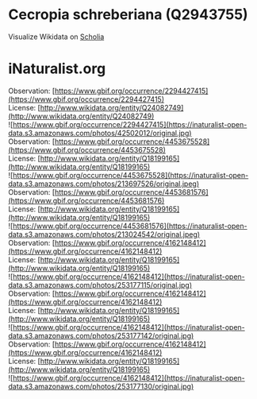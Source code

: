 
Cecropia schreberiana (Q2943755)
================================
  
Visualize Wikidata on [Scholia](https://scholia.toolforge.org/taxon/Q2943755)
# iNaturalist.org
  
Observation: [https://www.gbif.org/occurrence/2294427415](https://www.gbif.org/occurrence/2294427415)  
License: [http://www.wikidata.org/entity/Q24082749](http://www.wikidata.org/entity/Q24082749)  
![https://www.gbif.org/occurrence/2294427415](https://inaturalist-open-data.s3.amazonaws.com/photos/42502012/original.jpg)  
Observation: [https://www.gbif.org/occurrence/4453675528](https://www.gbif.org/occurrence/4453675528)  
License: [http://www.wikidata.org/entity/Q18199165](http://www.wikidata.org/entity/Q18199165)  
![https://www.gbif.org/occurrence/4453675528](https://inaturalist-open-data.s3.amazonaws.com/photos/213697526/original.jpeg)  
Observation: [https://www.gbif.org/occurrence/4453681576](https://www.gbif.org/occurrence/4453681576)  
License: [http://www.wikidata.org/entity/Q18199165](http://www.wikidata.org/entity/Q18199165)  
![https://www.gbif.org/occurrence/4453681576](https://inaturalist-open-data.s3.amazonaws.com/photos/213024542/original.jpeg)  
Observation: [https://www.gbif.org/occurrence/4162148412](https://www.gbif.org/occurrence/4162148412)  
License: [http://www.wikidata.org/entity/Q18199165](http://www.wikidata.org/entity/Q18199165)  
![https://www.gbif.org/occurrence/4162148412](https://inaturalist-open-data.s3.amazonaws.com/photos/253177115/original.jpg)  
Observation: [https://www.gbif.org/occurrence/4162148412](https://www.gbif.org/occurrence/4162148412)  
License: [http://www.wikidata.org/entity/Q18199165](http://www.wikidata.org/entity/Q18199165)  
![https://www.gbif.org/occurrence/4162148412](https://inaturalist-open-data.s3.amazonaws.com/photos/253177142/original.jpg)  
Observation: [https://www.gbif.org/occurrence/4162148412](https://www.gbif.org/occurrence/4162148412)  
License: [http://www.wikidata.org/entity/Q18199165](http://www.wikidata.org/entity/Q18199165)  
![https://www.gbif.org/occurrence/4162148412](https://inaturalist-open-data.s3.amazonaws.com/photos/253177130/original.jpg)